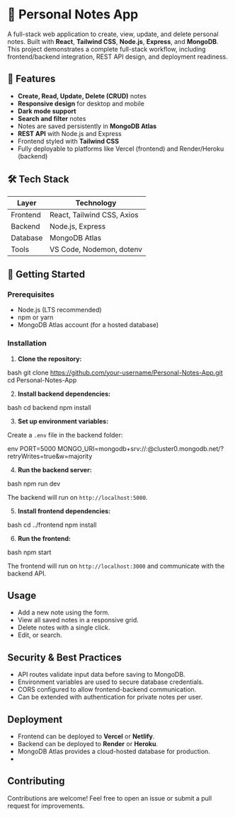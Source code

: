 # 📝 Personal Notes App

A full-stack web application to create, view, update, and delete personal notes. Built with **React**, **Tailwind CSS**, **Node.js**, **Express**, and **MongoDB**. This project demonstrates a complete full-stack workflow, including frontend/backend integration, REST API design, and deployment readiness.


## 🌟 Features

- **Create, Read, Update, Delete (CRUD)** notes
- **Responsive design** for desktop and mobile
- **Dark mode support**
- **Search and filter** notes
- Notes are saved persistently in **MongoDB Atlas**
- **REST API** with Node.js and Express
- Frontend styled with **Tailwind CSS**
- Fully deployable to platforms like Vercel (frontend) and Render/Heroku (backend)


## 🛠️ Tech Stack

| Layer       | Technology           |
|------------|--------------------|
| Frontend    | React, Tailwind CSS, Axios |
| Backend     | Node.js, Express    |
| Database    | MongoDB Atlas       |
| Tools       | VS Code, Nodemon, dotenv |

## 🚀 Getting Started

### Prerequisites

- Node.js (LTS recommended)
- npm or yarn
- MongoDB Atlas account (for a hosted database)

### Installation

1. **Clone the repository:**

bash
git clone https://github.com/your-username/Personal-Notes-App.git
cd Personal-Notes-App


2. **Install backend dependencies:**

bash
cd backend
npm install


3. **Set up environment variables:**

Create a `.env` file in the backend folder:

env
PORT=5000
MONGO_URI=mongodb+srv://<username>:<password>@cluster0.mongodb.net/<dbname>?retryWrites=true&w=majority


4. **Run the backend server:**

bash
npm run dev


The backend will run on `http://localhost:5000`.

5. **Install frontend dependencies:**

bash
cd ../frontend
npm install


6. **Run the frontend:**

bash
npm start


The frontend will run on `http://localhost:3000` and communicate with the backend API.

## Usage

* Add a new note using the form.
* View all saved notes in a responsive grid.
* Delete notes with a single click.
* Edit, or search.

## Security & Best Practices

* API routes validate input data before saving to MongoDB.
* Environment variables are used to secure database credentials.
* CORS configured to allow frontend-backend communication.
* Can be extended with authentication for private notes per user.

## Deployment

* Frontend can be deployed to **Vercel** or **Netlify**.
* Backend can be deployed to **Render** or **Heroku**.
* MongoDB Atlas provides a cloud-hosted database for production.
* 

## Contributing

Contributions are welcome! Feel free to open an issue or submit a pull request for improvements.
